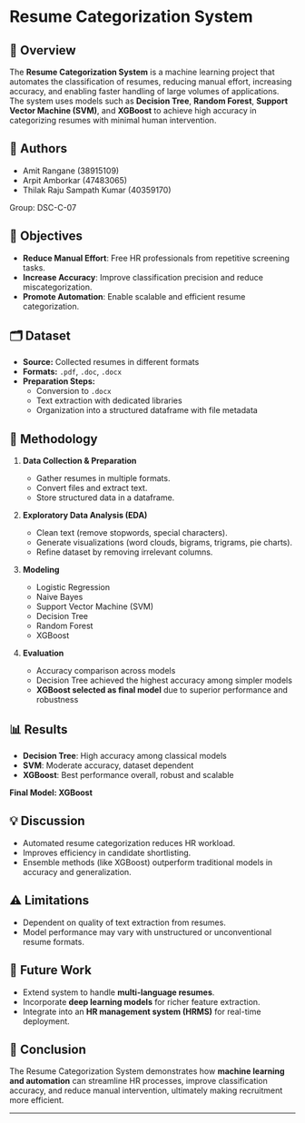 # Resume Categorization System

## 📌 Overview
The **Resume Categorization System** is a machine learning project that automates the classification of resumes, reducing manual effort, increasing accuracy, and enabling faster handling of large volumes of applications.  
The system uses models such as **Decision Tree**, **Random Forest**, **Support Vector Machine (SVM)**, and **XGBoost** to achieve high accuracy in categorizing resumes with minimal human intervention.

## 👥 Authors
- Amit Rangane (38915109)  
- Arpit Amborkar (47483065)  
- Thilak Raju Sampath Kumar (40359170)  

Group: DSC-C-07  

## 🎯 Objectives
- **Reduce Manual Effort**: Free HR professionals from repetitive screening tasks.  
- **Increase Accuracy**: Improve classification precision and reduce miscategorization.  
- **Promote Automation**: Enable scalable and efficient resume categorization.  

## 🗂 Dataset
- **Source:** Collected resumes in different formats  
- **Formats:** `.pdf`, `.doc`, `.docx`  
- **Preparation Steps:**  
  - Conversion to `.docx`  
  - Text extraction with dedicated libraries  
  - Organization into a structured dataframe with file metadata  

## 🔬 Methodology
1. **Data Collection & Preparation**  
   - Gather resumes in multiple formats.  
   - Convert files and extract text.  
   - Store structured data in a dataframe.  

2. **Exploratory Data Analysis (EDA)**  
   - Clean text (remove stopwords, special characters).  
   - Generate visualizations (word clouds, bigrams, trigrams, pie charts).  
   - Refine dataset by removing irrelevant columns.  

3. **Modeling**  
   - Logistic Regression  
   - Naive Bayes  
   - Support Vector Machine (SVM)  
   - Decision Tree  
   - Random Forest  
   - XGBoost  

4. **Evaluation**  
   - Accuracy comparison across models  
   - Decision Tree achieved the highest accuracy among simpler models  
   - **XGBoost selected as final model** due to superior performance and robustness  

## 📊 Results
- **Decision Tree**: High accuracy among classical models  
- **SVM**: Moderate accuracy, dataset dependent  
- **XGBoost**: Best performance overall, robust and scalable  

**Final Model: XGBoost**  

## 💡 Discussion
- Automated resume categorization reduces HR workload.  
- Improves efficiency in candidate shortlisting.  
- Ensemble methods (like XGBoost) outperform traditional models in accuracy and generalization.  

## ⚠️ Limitations
- Dependent on quality of text extraction from resumes.  
- Model performance may vary with unstructured or unconventional resume formats.  

## 🚀 Future Work
- Extend system to handle **multi-language resumes**.  
- Incorporate **deep learning models** for richer feature extraction.  
- Integrate into an **HR management system (HRMS)** for real-time deployment.  

## 🏁 Conclusion
The Resume Categorization System demonstrates how **machine learning and automation** can streamline HR processes, improve classification accuracy, and reduce manual intervention, ultimately making recruitment more efficient.  

---
